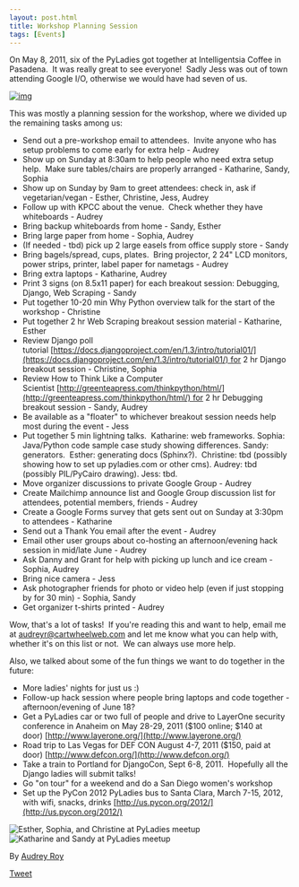 ```yaml
---
layout: post.html
title: Workshop Planning Session
tags: [Events]
---
```


On May 8, 2011, six of the PyLadies got together at Intelligentsia Coffee in Pasadena.  It was really great to see everyone!  Sadly Jess was out of town attending Google I/O, otherwise we would have had seven of us.

[![img](http://farm3.staticflickr.com/2735/5707622417_9f7cacaa25.jpg)](http://www.flickr.com/photos/orangepulp/5707622417/)

This was mostly a planning session for the workshop, where we divided up the remaining tasks among us:

-   Send out a pre-workshop email to attendees.  Invite anyone who has setup problems to come early for extra help - Audrey
-   Show up on Sunday at 8:30am to help people who need extra setup help.  Make sure tables/chairs are properly arranged - Katharine, Sandy, Sophia
-   Show up on Sunday by 9am to greet attendees: check in, ask if vegetarian/vegan - Esther, Christine, Jess, Audrey
-   Follow up with KPCC about the venue.  Check whether they have whiteboards - Audrey
-   Bring backup whiteboards from home - Sandy, Esther
-   Bring large paper from home - Sophia, Audrey
-   (If needed - tbd) pick up 2 large easels from office supply store - Sandy
-   Bring bagels/spread, cups, plates.  Bring projector, 2 24" LCD monitors, power strips, printer, label paper for nametags - Audrey
-   Bring extra laptops - Katharine, Audrey
-   Print 3 signs (on 8.5x11 paper) for each breakout session: Debugging, Django, Web Scraping - Sandy
-   Put together 10-20 min Why Python overview talk for the start of the workshop - Christine
-   Put together 2 hr Web Scraping breakout session material - Katharine, Esther
-   Review Django poll tutorial [https://docs.djangoproject.com/en/1.3/intro/tutorial01/](https://docs.djangoproject.com/en/1.3/intro/tutorial01/) for 2 hr Django breakout session - Christine, Sophia
-   Review How to Think Like a Computer Scientist [http://greenteapress.com/thinkpython/html/](http://greenteapress.com/thinkpython/html/) for 2 hr Debugging breakout session - Sandy, Audrey
-   Be available as a "floater" to whichever breakout session needs help most during the event - Jess
-   Put together 5 min lightning talks.  Katharine: web frameworks. Sophia: Java/Python code sample case study showing differences. Sandy: generators.  Esther: generating docs (Sphinx?).  Christine: tbd (possibly showing how to set up pyladies.com or other cms). Audrey: tbd (possibly PIL/PyCairo drawing). Jess: tbd.
-   Move organizer discussions to private Google Group - Audrey
-   Create Mailchimp announce list and Google Group discussion list for attendees, potential members, friends - Audrey
-   Create a Google Forms survey that gets sent out on Sunday at 3:30pm to attendees - Katharine
-   Send out a Thank You email after the event - Audrey
-   Email other user groups about co-hosting an afternoon/evening hack session in mid/late June - Audrey
-   Ask Danny and Grant for help with picking up lunch and ice cream - Sophia, Audrey
-   Bring nice camera - Jess
-   Ask photographer friends for photo or video help (even if just stopping by for 30 min) - Sophia, Sandy
-   Get organizer t-shirts printed - Audrey

Wow, that's a lot of tasks!  If you're reading this and want to help, email me at [audreyr@cartwheelweb.com](mailto:audreyr@cartwheelweb.com) and let me know what you can help with, whether it's on this list or not.  We can always use more help.

Also, we talked about some of the fun things we want to do together in the future:

-   More ladies' nights for just us :)
-   Follow-up hack session where people bring laptops and code together - afternoon/evening of June 18?
-   Get a PyLadies car or two full of people and drive to LayerOne security conference in Anaheim on May 28-29, 2011 (\$100 online; $140 at door) [http://www.layerone.org/](http://www.layerone.org/)
-   Road trip to Las Vegas for DEF CON August 4-7, 2011 ($150, paid at door) [http://www.defcon.org/](http://www.defcon.org/)
-   Take a train to Portland for DjangoCon, Sept 6-8, 2011.  Hopefully all the Django ladies will submit talks!
-   Go "on tour" for a weekend and do a San Diego women's workshop
-   Set up the PyCon 2012 PyLadies bus to Santa Clara, March 7-15, 2012, with wifi, snacks, drinks [http://us.pycon.org/2012/](http://us.pycon.org/2012/)

![Esther, Sophia, and Christine at PyLadies meetup](http://farm3.static.flickr.com/2735/5707622417\_9f7cacaa25.jpg) 
![Katharine and Sandy at PyLadies meetup](http://farm4.static.flickr.com/3320/5707551585\_8fda850878.jpg)


By [Audrey Roy](http://twitter.com/audreyr "AudreyR | Twitter")

[Tweet](http://twitter.com/share)